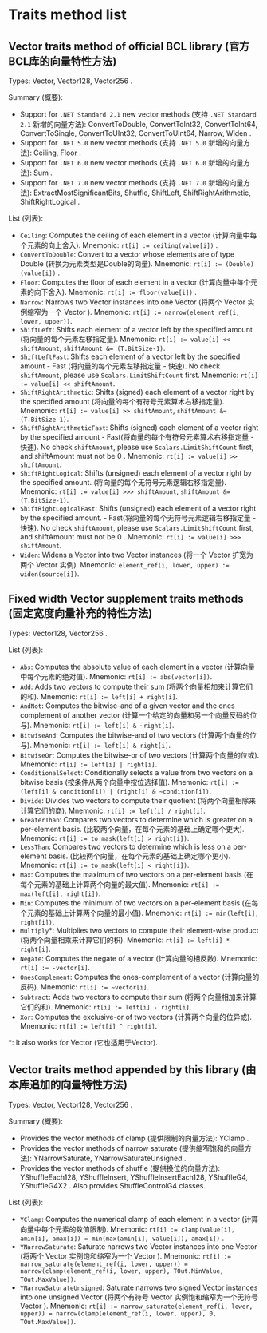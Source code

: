 # Traits method list

## Vector traits method of official BCL library (官方BCL库的向量特性方法)
Types: Vector, Vector128, Vector256 .

Summary (概要):
- Support for `.NET Standard 2.1` new vector methods (支持 `.NET Standard 2.1` 新增的向量方法): ConvertToDouble, ConvertToInt32, ConvertToInt64, ConvertToSingle, ConvertToUInt32, ConvertToUInt64, Narrow, Widen .
- Support for `.NET 5.0` new vector methods (支持 `.NET 5.0` 新增的向量方法): Ceiling, Floor .
- Support for `.NET 6.0` new vector methods (支持 `.NET 6.0` 新增的向量方法): Sum .
- Support for `.NET 7.0` new vector methods (支持 `.NET 7.0` 新增的向量方法): ExtractMostSignificantBits, Shuffle, ShiftLeft, ShiftRightArithmetic, ShiftRightLogical .

List (列表):
- `Ceiling`: Computes the ceiling of each element in a vector (计算向量中每个元素的向上舍入).
  Mnemonic: `rt[i] := ceiling(value[i])` .
- `ConvertToDouble`: Convert to a vector whose elements are of type Double (转换为元素类型是Double的向量).
  Mnemonic: `rt[i] := (Double)(value[i])` .
- `Floor`: Computes the floor of each element in a vector (计算向量中每个元素的向下舍入).
  Mnemonic: `rt[i] := floor(value[i])` .
- `Narrow`: Narrows two Vector instances into one Vector  (将两个 Vector 实例缩窄为一个 Vector ).
  Mnemonic: `rt[i] := narrow(element_ref(i, lower, upper))`.
- `ShiftLeft`: Shifts each element of a vector left by the specified amount (将向量的每个元素左移指定量).
  Mnemonic: `rt[i] := value[i] << shiftAmount`, `shiftAmount &= (T.BitSize-1)`.
- `ShiftLeftFast`: Shifts each element of a vector left by the specified amount - Fast (将向量的每个元素左移指定量 - 快速). No check `shiftAmount`, please use `Scalars.LimitShiftCount` first.
  Mnemonic: `rt[i] := value[i] << shiftAmount`.
- `ShiftRightArithmetic`: Shifts (signed) each element of a vector right by the specified amount (将向量的每个有符号元素算术右移指定量).
  Mnemonic: `rt[i] := value[i] >> shiftAmount`, `shiftAmount &= (T.BitSize-1)`.
- `ShiftRightArithmeticFast`: Shifts (signed) each element of a vector right by the specified amount - Fast(将向量的每个有符号元素算术右移指定量 - 快速). No check `shiftAmount`, please use `Scalars.LimitShiftCount` first, and shiftAmount must not be 0 .
  Mnemonic: `rt[i] := value[i] >> shiftAmount`.
- `ShiftRightLogical`: Shifts (unsigned) each element of a vector right by the specified amount. (将向量的每个无符号元素逻辑右移指定量).
  Mnemonic: `rt[i] := value[i] >>> shiftAmount`, `shiftAmount &= (T.BitSize-1)`.
- `ShiftRightLogicalFast`: Shifts (unsigned) each element of a vector right by the specified amount. - Fast(将向量的每个无符号元素逻辑右移指定量 - 快速). No check `shiftAmount`, please use `Scalars.LimitShiftCount` first, and shiftAmount must not be 0 .
  Mnemonic: `rt[i] := value[i] >>> shiftAmount`.
- `Widen`: Widens a Vector into two Vector instances (将一个 Vector 扩宽为两个 Vector 实例).
  Mnemonic: `element_ref(i, lower, upper) := widen(source[i])`.


## Fixed width Vector supplement traits methods (固定宽度向量补充的特性方法)
Types: Vector128, Vector256 .

List (列表):
- `Abs`: Computes the absolute value of each element in a vector (计算向量中每个元素的绝对值).
  Mnemonic: `rt[i] := abs(vector[i])`.
- `Add`: Adds two vectors to compute their sum (将两个向量相加来计算它们的和).
  Mnemonic: `rt[i] := left[i] + right[i]`.
- `AndNot`: Computes the bitwise-and of a given vector and the ones complement of another vector (计算一个给定的向量和另一个向量反码的位与).
  Mnemonic: `rt[i] := left[i] & ~right[i]`.
- `BitwiseAnd`: Computes the bitwise-and of two vectors (计算两个向量的位与).
  Mnemonic: `rt[i] := left[i] & right[i]`.
- `BitwiseOr`: Computes the bitwise-or of two vectors (计算两个向量的位或).
  Mnemonic: `rt[i] := left[i] | right[i]`.
- `ConditionalSelect`: Conditionally selects a value from two vectors on a bitwise basis (按条件从两个向量中按位选择值).
  Mnemonic: `rt[i] := (left[i] & condition[i]) | (right[i] & ~condition[i])`.
- `Divide`: Divides two vectors to compute their quotient (将两个向量相除来计算它们的商).
  Mnemonic: `rt[i] := left[i] / right[i]`.
- `GreaterThan`: Compares two vectors to determine which is greater on a per-element basis. (比较两个向量，在每个元素的基础上确定哪个更大).
  Mnemonic: `rt[i] := to_mask(left[i] > right[i])`.
- `LessThan`: Compares two vectors to determine which is less on a per-element basis. (比较两个向量，在每个元素的基础上确定哪个更小).
  Mnemonic: `rt[i] := to_mask(left[i] < right[i])`.
- `Max`: Computes the maximum of two vectors on a per-element basis (在每个元素的基础上计算两个向量的最大值).
  Mnemonic: `rt[i] := max(left[i], right[i])`.
- `Min`: Computes the minimum of two vectors on a per-element basis (在每个元素的基础上计算两个向量的最小值).
  Mnemonic: `rt[i] := min(left[i], right[i])`.
- `Multiply`*: Multiplies two vectors to compute their element-wise product (将两个向量相乘来计算它们的积).
  Mnemonic: `rt[i] := left[i] * right[i]`.
- `Negate`: Computes the negate of a vector (计算向量的相反数).
  Mnemonic: `rt[i] := -vector[i]`.
- `OnesComplement`: Computes the ones-complement of a vector (计算向量的反码).
  Mnemonic: `rt[i] := ~vector[i]`.
- `Subtract`: Adds two vectors to compute their sum (将两个向量相加来计算它们的和).
  Mnemonic: `rt[i] := left[i] - right[i]`.
- `Xor`: Computes the exclusive-or of two vectors (计算两个向量的位异或).
  Mnemonic: `rt[i] := left[i] ^ right[i]`.

*: It also works for Vector (它也适用于Vector).


## Vector traits method appended by this library (由本库追加的向量特性方法)
Types: Vector, Vector128, Vector256 .

Summary (概要):
- Provides the vector methods of clamp (提供限制的向量方法): YClamp .
- Provides the vector methods of narrow saturate (提供缩窄饱和的向量方法): YNarrowSaturate, YNarrowSaturateUnsigned .
- Provides the vector methods of shuffle (提供换位的向量方法): YShuffleEach128, YShuffleInsert, YShuffleInsertEach128, YShuffleG4, YShuffleG4X2 . Also provides ShuffleControlG4 classes.

List (列表):
- `YClamp`: Computes the numerical clamp of each element in a vector (计算向量中每个元素的数值限制).
  Mnemonic: `rt[i] := clamp(value[i], amin[i], amax[i]) = min(max(amin[i], value[i]), amax[i])` .
- `YNarrowSaturate`: Saturate narrows two Vector instances into one Vector  (将两个 Vector 实例饱和缩窄为一个 Vector ).
  Mnemonic: `rt[i] := narrow_saturate(element_ref(i, lower, upper)) = narrow(clamp(element_ref(i, lower, upper), TOut.MinValue, TOut.MaxValue))`.
- `YNarrowSaturateUnsigned`: Saturate narrows two signed Vector instances into one unsigned Vector  (将两个有符号 Vector 实例饱和缩窄为一个无符号 Vector ).
  Mnemonic: `rt[i] := narrow_saturate(element_ref(i, lower, upper)) = narrow(clamp(element_ref(i, lower, upper), 0, TOut.MaxValue))`.
